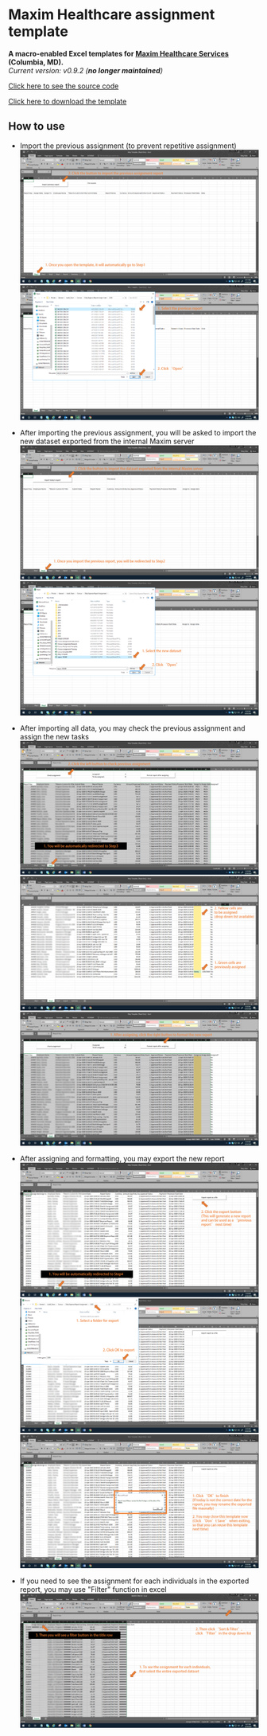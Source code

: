 # Maxim Healthcare assignment template
**A macro-enabled Excel templates for [Maxim Healthcare Services](https://www.maximhealthcare.com/) (Columbia, MD).**  
*Current version: v0.9.2 (**no longer maintained**)*  

[Click here to see the source code](https://github.com/chenh19/maxim/blob/master/source_code.md)  

[Click here to download the template](https://github.com/chenh19/maxim/blob/master/Mary%20Template.xlsm?raw=true)

## How to use
- Import the previous assignment (to prevent repetitive assignment)
![](FIG/1.png)
![](FIG/2.png)

- After importing the previous assignment, you will be asked to import the new dataset exported from the internal Maxim server
![](FIG/3.png)
![](FIG/4.png)

- After importing all data, you may check the previous assignment and assign the new tasks
![](FIG/13.png)
![](FIG/7.png)
![](FIG/8.png)

- After assigning and formatting, you may export the new report
![](FIG/14.png)
![](FIG/10.png)
![](FIG/11.png)

- If you need to see the assignment for each individuals in the exported report, you may use "Filter" function in excel
![](FIG/12.png)
